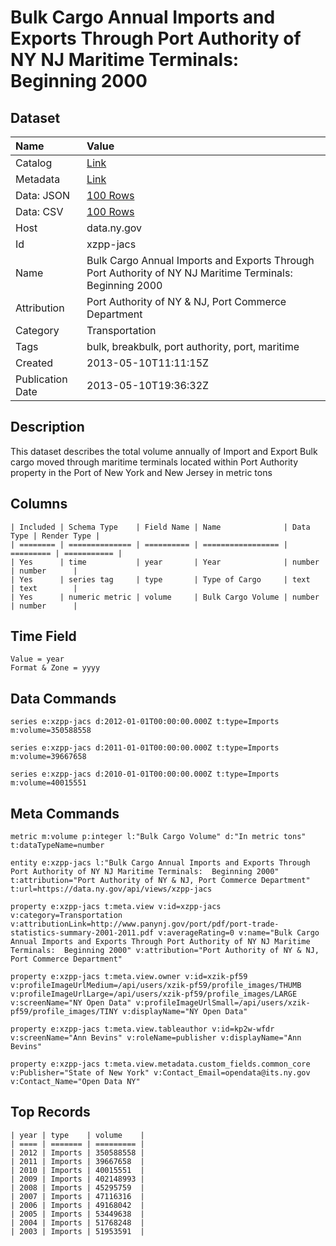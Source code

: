 # Bulk Cargo Annual Imports and Exports Through Port Authority of NY NJ Maritime Terminals: Beginning 2000

## Dataset

| Name | Value |
| :--- | :---- |
| Catalog | [Link](https://catalog.data.gov/dataset/bulk-cargo-annual-imports-and-exports-through-port-authority-of-ny-nj-maritime-terminals-2) |
| Metadata | [Link](https://data.ny.gov/api/views/xzpp-jacs) |
| Data: JSON | [100 Rows](https://data.ny.gov/api/views/xzpp-jacs/rows.json?max_rows=100) |
| Data: CSV | [100 Rows](https://data.ny.gov/api/views/xzpp-jacs/rows.csv?max_rows=100) |
| Host | data.ny.gov |
| Id | xzpp-jacs |
| Name | Bulk Cargo Annual Imports and Exports Through Port Authority of NY NJ Maritime Terminals: Beginning 2000 |
| Attribution | Port Authority of NY & NJ, Port Commerce Department |
| Category | Transportation |
| Tags | bulk, breakbulk, port authority, port, maritime |
| Created | 2013-05-10T11:11:15Z |
| Publication Date | 2013-05-10T19:36:32Z |

## Description

This dataset describes the total volume annually of Import and Export Bulk cargo moved through maritime terminals located within Port Authority property in the Port of New York and New Jersey in metric tons

## Columns

```ls
| Included | Schema Type    | Field Name | Name              | Data Type | Render Type |
| ======== | ============== | ========== | ================= | ========= | =========== |
| Yes      | time           | year       | Year              | number    | number      |
| Yes      | series tag     | type       | Type of Cargo     | text      | text        |
| Yes      | numeric metric | volume     | Bulk Cargo Volume | number    | number      |
```

## Time Field

```ls
Value = year
Format & Zone = yyyy
```

## Data Commands

```ls
series e:xzpp-jacs d:2012-01-01T00:00:00.000Z t:type=Imports m:volume=350588558

series e:xzpp-jacs d:2011-01-01T00:00:00.000Z t:type=Imports m:volume=39667658

series e:xzpp-jacs d:2010-01-01T00:00:00.000Z t:type=Imports m:volume=40015551
```

## Meta Commands

```ls
metric m:volume p:integer l:"Bulk Cargo Volume" d:"In metric tons" t:dataTypeName=number

entity e:xzpp-jacs l:"Bulk Cargo Annual Imports and Exports Through Port Authority of NY NJ Maritime Terminals:  Beginning 2000" t:attribution="Port Authority of NY & NJ, Port Commerce Department" t:url=https://data.ny.gov/api/views/xzpp-jacs

property e:xzpp-jacs t:meta.view v:id=xzpp-jacs v:category=Transportation v:attributionLink=http://www.panynj.gov/port/pdf/port-trade-statistics-summary-2001-2011.pdf v:averageRating=0 v:name="Bulk Cargo Annual Imports and Exports Through Port Authority of NY NJ Maritime Terminals:  Beginning 2000" v:attribution="Port Authority of NY & NJ, Port Commerce Department"

property e:xzpp-jacs t:meta.view.owner v:id=xzik-pf59 v:profileImageUrlMedium=/api/users/xzik-pf59/profile_images/THUMB v:profileImageUrlLarge=/api/users/xzik-pf59/profile_images/LARGE v:screenName="NY Open Data" v:profileImageUrlSmall=/api/users/xzik-pf59/profile_images/TINY v:displayName="NY Open Data"

property e:xzpp-jacs t:meta.view.tableauthor v:id=kp2w-wfdr v:screenName="Ann Bevins" v:roleName=publisher v:displayName="Ann Bevins"

property e:xzpp-jacs t:meta.view.metadata.custom_fields.common_core v:Publisher="State of New York" v:Contact_Email=opendata@its.ny.gov v:Contact_Name="Open Data NY"
```

## Top Records

```ls
| year | type    | volume    | 
| ==== | ======= | ========= | 
| 2012 | Imports | 350588558 | 
| 2011 | Imports | 39667658  | 
| 2010 | Imports | 40015551  | 
| 2009 | Imports | 402148993 | 
| 2008 | Imports | 45295759  | 
| 2007 | Imports | 47116316  | 
| 2006 | Imports | 49168042  | 
| 2005 | Imports | 53449638  | 
| 2004 | Imports | 51768248  | 
| 2003 | Imports | 51953591  | 
```